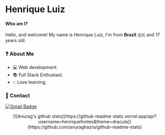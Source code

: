 # Henrique Luiz
  
#### Who am I?

Hello, and welcome! My name is Henrique Luiz, I'm from **Brazil** 🇧🇷 and 17 years old.

### ❓ About Me  
  -  💻 Web development.
  -  📚 Full Stack Enthusiast.
  -  💡 Love learning.

### 📝 Contact 

[![Gmail Badge](https://img.shields.io/badge/-Gmail-c14438?style=flat-square&logo=Gmail&logoColor=white&link=mailto:hnrq.luiz1@gmail.com)](mailto:hnrq.luiz1@gmail.com)

<div align="center">
[![Anurag's github stats](https://github-readme-stats.vercel.app/api?username=henriquefontes&theme=dracula)](https://github.com/anuraghazra/github-readme-stats)
</div>
